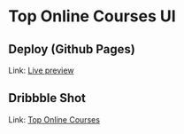 # Top Online Courses UI
## Deploy (Github Pages)
Link: [Live preview](https://claudiaarivera.github.io/topcoursesonline/)

## Dribbble Shot
Link: [Top Online Courses](https://dribbble.com/shots/10750999-Top-Online-Courses)


